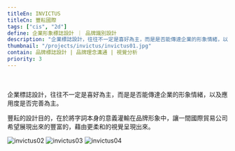 ```yaml
---
titleEn: INVICTUS
titleCn: 豐耘國際
tags: ["cis", "2d"]
define: 企業形象標誌設計 ｜ 品牌識別設計
description: "企業標誌設計，往往不一定是喜好為主，而是是否能傳達企業的形象情緒，以及應用度是否完善為主。豐耘的設計目的，在於將字詞本身的意義灌輸在品牌形象中。"
thumbnail: "/projects/invictus/invictus01.jpg"
contain: 品牌標誌設計 | 品牌理念溝通 | 視覺分析
priority: 3
---
```


<section>　

企業標誌設計，往往不一定是喜好為主，而是是否能傳達企業的形象情緒，以及應用度是否完善為主。

豐耘的設計目的，在於將字詞本身的意義灌輸在品牌形象中，讓一間國際貿易公司希望展現出來的豐富的，藉由更柔和的視覺呈現出來。

</section>

<section>

<img alt="invictus02" data-src="/projects/invictus/invictus02.jpg" className="lazyload" />
<img alt="invictus03" data-src="/projects/invictus/invictus03.jpg" className="lazyload" />
<img alt="invictus04" data-src="/projects/invictus/invictus04.jpg" className="lazyload" />

</section>
